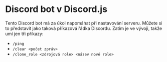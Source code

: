 # Discord bot v Discord.js

Tento Discord bot má za úkol napomáhat při nastavování serveru. Můžete si to představit jako taková příkazová řádka Discordu. Zatím je ve vývoji, takže umí jen tři příkazy:
- `/ping`
- `/clear <počet zpráv>`
- `/clone_role <zdrojová role> <název nové role>`